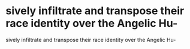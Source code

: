 # sively infiltrate and transpose their race identity over the Angelic Hu-

sively infiltrate and transpose their race identity over the Angelic Hu-